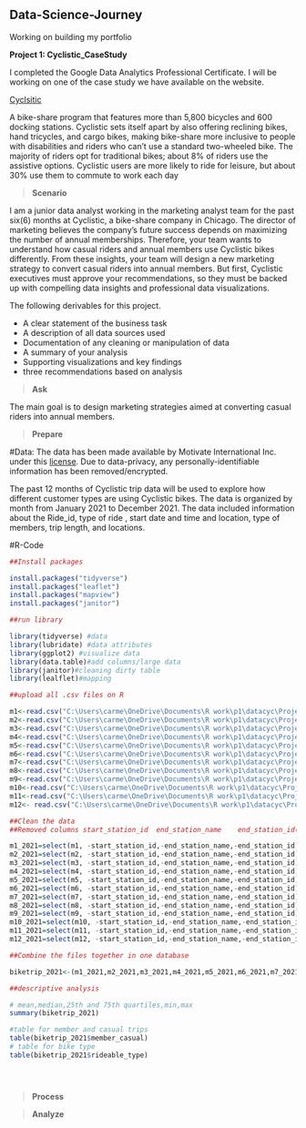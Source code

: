 ## Data-Science-Journey
Working on building my portfolio


**Project 1: Cyclistic_CaseStudy**

I completed the Google Data Analytics Professional Certificate. I will be working on one of the case study we have available on the website. 

[Cyclsitic](https://www.coursera.org/learn/google-data-analytics-capstone/supplement/7PGIT/case-study-1-how-does-a-bike-share-navigate-speedy-success)

A bike-share program that features more than 5,800 bicycles and 600 docking stations. Cyclistic sets itself apart by also offering reclining bikes, hand tricycles, and cargo bikes, making bike-share more inclusive to people with
disabilities and riders who can’t use a standard two-wheeled bike. The majority of riders opt for traditional bikes; about
8% of riders use the assistive options. Cyclistic users are more likely to ride for leisure, but about 30% use them to commute to work each day

> **Scenario**

I am a junior data analyst working in the marketing analyst team for the past six(6) months at Cyclistic, a bike-share company in Chicago. The director of marketing believes the company’s future success depends on maximizing the number of annual memberships. Therefore, your team wants to understand how casual riders and annual members use Cyclistic bikes differently. From these insights, your team will design a new marketing strategy to convert casual riders into annual members.
But first, Cyclistic executives must approve your recommendations, so they must be backed up with compelling data insights and professional data visualizations.

The following derivables for this project.

- A clear statement of the business task
- A description of all data sources used
- Documentation of any cleaning or manipulation of data
- A summary of your analysis
- Supporting visualizations and key findings
- three recommendations based on analysis

> **Ask**

The main goal is to design marketing strategies aimed at converting casual riders into annual members.


> **Prepare** 

#Data: 
The data has been made available by Motivate International Inc. under this [license](https://ride.divvybikes.com/data-license-agreement). 
 Due to data-privacy, any personally-identifiable information has been removed/encrypted.


The past 12 months of Cyclistic trip data will be used to explore how different customer types are
using Cyclistic bikes. The data is organized by month from January 2021 to December 2021. 
The data included information about the Ride_id, type of ride , start date and time and location,
type of members, trip length, and locations.



#R-Code

```R
##Install packages

install.packages("tidyverse")
install.packages("leaflet")
install.packages("mapview")
install.packages("janitor")

##run library

library(tidyverse) #data
library(lubridate) #data attributes
library(ggplot2) #visualize data
library(data.table)#add columns/large data
library(janitor)#cleaning dirty table
library(lealflet)#mapping

##upload all .csv files on R

m1<-read.csv("C:\Users\carme\OneDrive\Documents\R work\p1\datacyc\Project1\divvy-trip data\202101-divvy-tripdata.csv")
m2<-read.csv("C:\Users\carme\OneDrive\Documents\R work\p1\datacyc\Project1\divvy-trip data\202102-divvy-tripdata.csv")
m3<-read.csv("C:\Users\carme\OneDrive\Documents\R work\p1\datacyc\Project1\divvy-trip data\202103-divvy-tripdata.csv")
m4<-read.csv("C:\Users\carme\OneDrive\Documents\R work\p1\datacyc\Project1\divvy-trip data\202104-divvy-tripdata.csv")
m5<-read.csv("C:\Users\carme\OneDrive\Documents\R work\p1\datacyc\Project1\divvy-trip data\202105-divvy-tripdata.csv")
m6<-read.csv("C:\Users\carme\OneDrive\Documents\R work\p1\datacyc\Project1\divvy-trip data\202106-divvy-tripdata.csv")
m7<-read.csv("C:\Users\carme\OneDrive\Documents\R work\p1\datacyc\Project1\divvy-trip data\202107-divvy-tripdata.csv")
m8<-read.csv("C:\Users\carme\OneDrive\Documents\R work\p1\datacyc\Project1\divvy-trip data\202108-divvy-tripdata.csv")
m9<-read.csv("C:\Users\carme\OneDrive\Documents\R work\p1\datacyc\Project1\divvy-trip data\202109-divvy-tripdata.csv")
m10<-read.csv("C:\Users\carme\OneDrive\Documents\R work\p1\datacyc\Project1\divvy-trip data\202110-divvy-tripdata.csv")
m11<-read.csv("C:\Users\carme\OneDrive\Documents\R work\p1\datacyc\Project1\divvy-trip data\202111-divvy-tripdata.csv")
m12<- read.csv("C:\Users\carme\OneDrive\Documents\R work\p1\datacyc\Project1\divvy-trip data\202112-divvy-tripdata.csv")

##Clean the data 
##Removed columns start_station_id	end_station_name	end_station_id(empty rows) 

m1_2021=select(m1, -start_station_id,-end_station_name,-end_station_id)
m2_2021=select(m2, -start_station_id,-end_station_name,-end_station_id)
m3_2021=select(m3, -start_station_id,-end_station_name,-end_station_id)
m4_2021=select(m4, -start_station_id,-end_station_name,-end_station_id)
m5_2021=select(m5, -start_station_id,-end_station_name,-end_station_id)
m6_2021=select(m6, -start_station_id,-end_station_name,-end_station_id)
m7_2021=select(m7, -start_station_id,-end_station_name,-end_station_id)
m8_2021=select(m8, -start_station_id,-end_station_name,-end_station_id)
m9_2021=select(m9, -start_station_id,-end_station_name,-end_station_id)
m10_2021=select(m10, -start_station_id,-end_station_name,-end_station_id)
m11_2021=select(m11, -start_station_id,-end_station_name,-end_station_id)
m12_2021=select(m12, -start_station_id,-end_station_name,-end_station_id)

##Combine the files together in one database

biketrip_2021<-(m1_2021,m2_2021,m3_2021,m4_2021,m5_2021,m6_2021,m7_2021,m8_2021,m9_2021,m10_2021,m11_2021,m12_2021)

##descriptive analysis

# mean,median,25th and 75th quartiles,min,max
summary(biketrip_2021)

#table for member and casual trips 
table(biketrip_2021$member_casual) 
# table for bike type
table(biketrip_2021$rideable_type)





```


> **Process**


> **Analyze**



